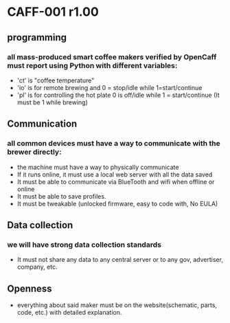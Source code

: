 # CAFF-001 r1.00
## programming
### all mass-produced smart coffee makers verified by OpenCaff must report using Python with different variables:
- 'ct' is "coffee temperature"
- 'io' is for remote brewing and 0 = stop/idle while 1=start/continue
- 'pl' is for controlling the hot plate 0 is off/idle while 1 = start/continue (It must be 1 while brewing)
## Communication
### all common devices must have a way to communicate with the brewer directly:
- the machine must have a way to physically communicate
- If it runs online, it must use a local web server with all the data saved
- It must be able to communicate via BlueTooth and wifi when offline or online
- It must be able to save profiles.
- It must be tweakable (unlocked firmware, easy to code with, No EULA)
## Data collection
### we will have strong data collection standards
- It must not share any data to any central server or to any gov, advertiser, company, etc.
## Openness
- everything about said maker must be on the website(schematic, parts, code, etc.) with detailed explanation.
